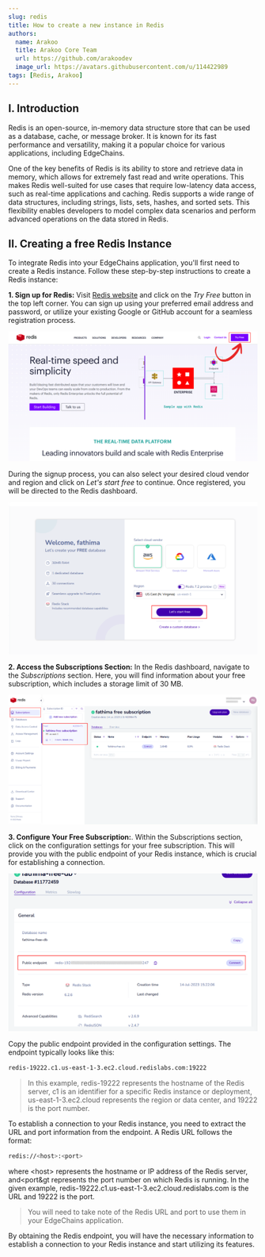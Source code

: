 ```yaml
---
slug: redis
title: How to create a new instance in Redis
authors:
  name: Arakoo
  title: Arakoo Core Team
  url: https://github.com/arakoodev
  image_url: https://avatars.githubusercontent.com/u/114422989
tags: [Redis, Arakoo]
---
```


## I. Introduction
Redis is an open-source, in-memory data structure store that can be used as a database, cache, or message broker. It is known for its fast performance and versatility, making it a popular choice for various applications, including EdgeChains.

One of the key benefits of Redis is its ability to store and retrieve data in memory, which allows for extremely fast read and write operations. This makes Redis well-suited for use cases that require low-latency data access, such as real-time applications and caching. Redis supports a wide range of data structures, including strings, lists, sets, hashes, and sorted sets. This flexibility enables developers to model complex data scenarios and perform advanced operations on the data stored in Redis.

## II. Creating a free Redis Instance
To integrate Redis into your EdgeChains application, you'll first need to create a Redis instance. Follow these step-by-step instructions to create a Redis instance:

**1. Sign up for Redis:** Visit [Redis website](https://redis.com/) and click on the _Try Free_ button in the top left corner. You can sign up using your preferred email address and password, or utilize your existing Google or GitHub account for a seamless registration process. 

![Redis landing page](./redis1.png)

During the signup process, you can also select your desired cloud vendor and region and click on _Let's start free_ to continue. Once registered, you will be directed to the Redis dashboard.

![Redis signup page](./redis2.png)

**2. Access the Subscriptions Section:** In the Redis dashboard, navigate to the _Subscriptions_ section. Here, you will find information about your free subscription, which includes a storage limit of 30 MB.

![Redis Subscription section](./sub.png)

**3. Configure Your Free Subscription:**. Within the Subscriptions section, click on the configuration settings for your free subscription. This will provide you with the public endpoint of your Redis instance, which is crucial for establishing a connection.

![Redis Configuration section](./config.png)

Copy the public endpoint provided in the configuration settings. The endpoint typically looks like this:

```bash
redis-19222.c1.us-east-1-3.ec2.cloud.redislabs.com:19222
```

> In this example, redis-19222 represents the hostname of the Redis server, c1 is an identifier for a specific Redis instance or deployment, us-east-1-3.ec2.cloud represents the region or data center, and 19222 is the port number.

To establish a connection to your Redis instance, you need to extract the URL and port information from the endpoint. A Redis URL follows the format: 

```bash
redis://<host>:<port>
```

where &lt;host&gt; represents the hostname or IP address of the Redis server, and&lt;port&gt represents the port number on which Redis is running. In the given example, redis-19222.c1.us-east-1-3.ec2.cloud.redislabs.com is the URL and 19222 is the port.

> You will need to take note of the Redis URL and port to use them in your EdgeChains application.

By obtaining the Redis endpoint, you will have the necessary information to establish a connection to your Redis instance and start utilizing its features.


